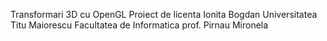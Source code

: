 Transformari 3D cu OpenGL
Proiect de licenta
Ionita Bogdan
Universitatea Titu Maiorescu
Facultatea de Informatica
prof. Pirnau Mironela
